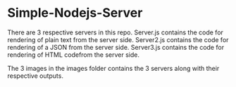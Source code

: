 # Simple-Nodejs-Server

There are 3 respective servers in this repo.
Server.js contains the code for rendering of plain text from the server side.
Server2.js contains the code for rendering of a JSON from the server side.
Server3.js contains the code for rendering of HTML codefrom the server side.

The 3 images in the images folder contains the 3 servers along with their respective outputs.